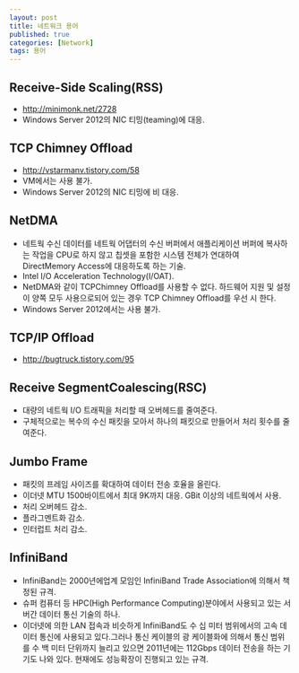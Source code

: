```yaml
---
layout: post
title: 네트워크 용어
published: true
categories: [Network]
tags: 용어
---
```

## Receive-Side Scaling(RSS)                     
- http://minimonk.net/2728
- Windows Server 2012의 NIC 티밍(teaming)에 대응.
  
  
## TCP Chimney Offload
- http://vstarmanv.tistory.com/58
- VM에서는 사용 불가.
- Windows Server 2012의 NIC 티밍에 비 대응.
  
  
## NetDMA
- 네트웍 수신 데이터를 네트웍 어댑터의 수신 버퍼에서 애플리케이션 버퍼에 복사하는 작업을 CPU로 하지 않고 칩셋을 포함한 시스템 전체가 연대하여 DirectMemory Access에 대응하도록 하는 기술.
- Intel I/O Acceleration Technology(I/OAT).
- NetDMA와 같이 TCPChimney Offload를 사용할 수 없다. 하드웨어 지원 및 설정이 양쪽 모두 사용으로되어 있는 경우 TCP Chimney Offload를 우선 시 한다.
- Windows Server 2012에서는 사용 불가.
  
  
## TCP/IP Offload
- http://bugtruck.tistory.com/95
  
  
## Receive SegmentCoalescing(RSC)
- 대량의 네트웍 I/O 트래픽을 처리할 때 오버헤드를 줄여준다.
- 구체적으로는 복수의 수신 패킷을 모아서 하나의 패킷으로 만들어서 처리 횟수를 줄여준다.
  
  
## Jumbo Frame
- 패킷의 프레임 사이즈를 확대하여 데이터 전송 호율을 올린다.
- 이더넷 MTU 1500바이트에서 최대 9K까지 대응. GBit 이상의 네트웍에서 사용.
- 처리 오버헤드 감소.
- 플라그멘트화 감소.
- 인터럽트 처리 감소.
  
  
## InfiniBand
- InfiniBand는 2000년에업계 모임인 InfiniBand Trade Association에 의해서 책정된 규격.
- 슈퍼 컴퓨터 등 HPC(High Performance Computing)분야에서 사용되고 있는 서버간 데이터 통신 기술의 하나.
- 이더넷에 의한 LAN 접속과 비슷하게 InfiniBand도 수 십 미터 범위에서의 고속 데이터 통신에 사용되고 있다.그러나 통신 케이블의 광 케이블화에 의해서 통신 범위를 수 백 미터 단위까지 늘리고 있으면 2011년에는 112Gbps 데이터 전송을 하는 기기도 나와 있다. 현재에도 성능확장이 진행되고 있는 규격.

